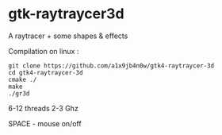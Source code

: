 # gtk-raytraycer3d

A raytracer + some shapes & effects

Compilation on linux :

    git clone https://github.com/a1x9jb4n0w/gtk4-raytraycer-3d
    cd gtk4-raytraycer-3d
    cmake ./
    make
    ./gr3d 


6-12 threads 2-3 Ghz

SPACE - mouse on/off
